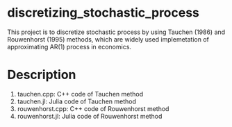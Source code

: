 # discretizing_stochastic_process

This project is to discretize stochastic process by using Tauchen (1986) and Rouwenhorst (1995) methods, which are widely used implemetation of approximating AR(1) process in economics.


# Description

1. tauchen.cpp: C++ code of Tauchen method
2. tauchen.jl: Julia code of Tauchen method
3. rouwenhorst.cpp: C++ code of Rouwenhorst method
4. rouwenhorst.jl: Julia code of Rouwenhorst method
